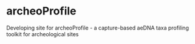 # archeoProfile
Developing site for archeoProfile - a capture-based aeDNA taxa profiling toolkit for archeological sites

